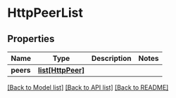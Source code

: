 # HttpPeerList

## Properties
Name | Type | Description | Notes
------------ | ------------- | ------------- | -------------
**peers** | [**list[HttpPeer]**](HttpPeer.md) |  | 

[[Back to Model list]](../README.md#documentation-for-models) [[Back to API list]](../README.md#documentation-for-api-endpoints) [[Back to README]](../README.md)

